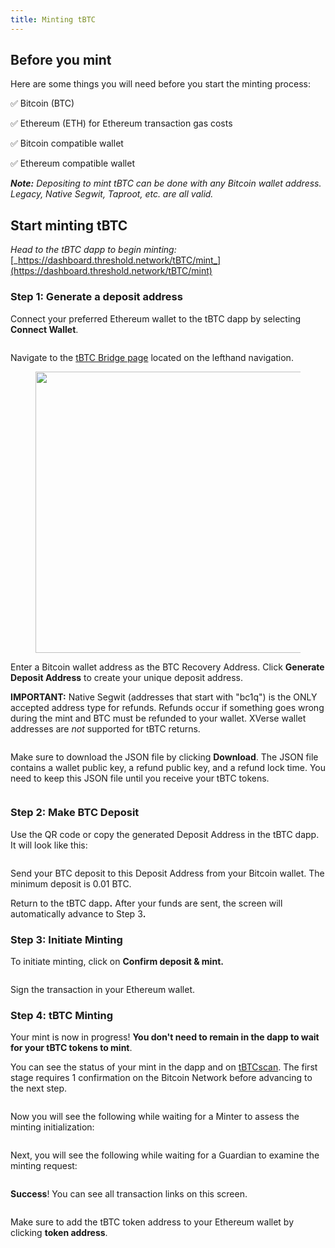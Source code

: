 ```yaml
---
title: Minting tBTC
---
```


## Before you mint <a href="#before-you-start" id="before-you-start"></a>

Here are some things you will need before you start the minting process:

✅ Bitcoin (BTC)

✅ Ethereum (ETH) for Ethereum transaction gas costs

✅ Bitcoin compatible wallet&#x20;

✅ Ethereum compatible wallet

_**Note:** Depositing to mint tBTC can be done with any Bitcoin wallet address. Legacy, Native Segwit, Taproot, etc. are all valid._&#x20;

## Start minting tBTC <a href="#start-minting-tbtc" id="start-minting-tbtc"></a>

_Head to the tBTC dapp to begin minting:_ [_https://dashboard.threshold.network/tBTC/mint_](https://dashboard.threshold.network/tBTC/mint)

### Step 1: Generate a deposit address <a href="#step-1-generate-a-deposit-address" id="step-1-generate-a-deposit-address"></a>

Connect your preferred Ethereum wallet to the tBTC dapp by selecting **Connect Wallet**.

<figure><img src="/gitbook/image (1).png" alt=""><figcaption></figcaption></figure>

Navigate to the [tBTC Bridge page](https://dashboard.threshold.network/tBTC/mint) located on the lefthand navigation.

<figure><img src="/gitbook/image (2).png" alt="" width="450"><figcaption></figcaption></figure>

Enter a Bitcoin wallet address as the BTC Recovery Address. Click **Generate Deposit Address** to create your unique deposit address.

**IMPORTANT:**  Native Segwit (addresses that start with "bc1q") is the ONLY accepted address type for refunds. Refunds occur if something goes wrong during the mint and BTC must be refunded to your wallet. XVerse wallet addresses are _not_ supported for tBTC returns.

<figure><img src="/gitbook/image (3).png" alt=""><figcaption></figcaption></figure>

Make sure to download the JSON file by clicking **Download**. The JSON file contains a wallet public key, a refund public key, and a refund lock time. You need to keep this JSON file until you receive your tBTC tokens.

<figure><img src="/gitbook/image (4).png" alt=""><figcaption></figcaption></figure>

### Step 2: Make BTC Deposit <a href="#step-2-make-btc-deposit" id="step-2-make-btc-deposit"></a>

Use the QR code or copy the generated Deposit Address in the tBTC dapp. It will look like this:

<figure><img src="/gitbook/image (5).png" alt=""><figcaption></figcaption></figure>

Send your BTC deposit to this Deposit Address from your Bitcoin wallet. The minimum deposit is 0.01 BTC.

Return to the tBTC dap&#x70;**.** After your funds are sent, the screen will automatically advance to Step &#x33;**.**

### **Step 3: Initiate Minting** <a href="#step-3-initiate-minting" id="step-3-initiate-minting"></a>

To initiate minting, click on **Confirm deposit & mint.**

<figure><img src="/gitbook/image (6).png" alt=""><figcaption></figcaption></figure>

Sign the transaction in your Ethereum wallet.&#x20;

### Step 4: tBTC Minting <a href="#step-4-tbtc-minting" id="step-4-tbtc-minting"></a>

Your mint is now in progress! **You don't need to remain in the dapp to wait for your tBTC tokens to mint**.&#x20;

You can see the status of your mint in the dapp and on [tBTCscan](https://tbtcscan.com/). The first stage requires 1 confirmation on the Bitcoin Network before advancing to the next step.

<figure><img src="/gitbook/image (7).png" alt=""><figcaption></figcaption></figure>

Now you will see the following while waiting for a Minter to assess the minting initialization:

<figure><img src="/gitbook/image (8).png" alt=""><figcaption></figcaption></figure>

Next, you will see the following while waiting for a Guardian to examine the minting request:

<figure><img src="/gitbook/image (9).png" alt=""><figcaption></figcaption></figure>

**Success**! You can see all transaction links on this screen.

<figure><img src="/gitbook/image (10).png" alt=""><figcaption></figcaption></figure>

Make sure to add the tBTC token address to your Ethereum wallet by clicking **token address**.

<figure><img src="/gitbook/image (11).png" alt=""><figcaption></figcaption></figure>

